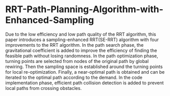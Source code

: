 # RRT-Path-Planning-Algorithm-with-Enhanced-Sampling
Due to the low efficiency and low path quality of the RRT algorithm, this paper introduces a sampling-enhanced RRT(SE-RRT) algorithm with four improvements to the RRT algorithm. In the path search phase, the gravitational coefficient is added to improve the efficiency of finding the feasible path without losing randomness. In the path optimization phase, turning points are selected from nodes of the original path by global rewiring. Then the sampling space is established around the turning points for local re-optimization. Finally, a near-optimal path is obtained and can be iterated to the optimal path according to the demand. In the code implementation phase, efficient path collision detection is added to prevent local paths from crossing obstacles.
